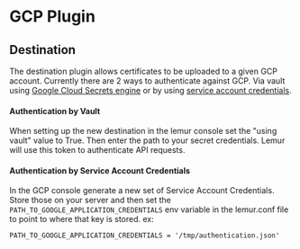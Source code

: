 # GCP Plugin

## Destination
The destination plugin allows certificates to be uploaded to a given GCP account.
Currently there are 2 ways to authenticate against GCP. Via vault using [Google Cloud 
Secrets engine](https://www.vaultproject.io/docs/secrets/gcp) or by using [service account credentials](https://cloud.google.com/iam/docs/service-accounts).

#### Authentication by Vault
When setting up the new destination in the lemur console set the "using vault" value to True. 
Then enter the path to your secret credentials. Lemur will use this token to authenticate API requests.

#### Authentication by Service Account Credentials
In the GCP console generate a new set of Service Account Credentials. Store those on your server and then
set the `PATH_TO_GOOGLE_APPLICATION_CREDENTIALS` env variable in the lemur.conf file to point to where that key is stored.
ex:
```commandline
PATH_TO_GOOGLE_APPLICATION_CREDENTIALS = '/tmp/authentication.json'
```